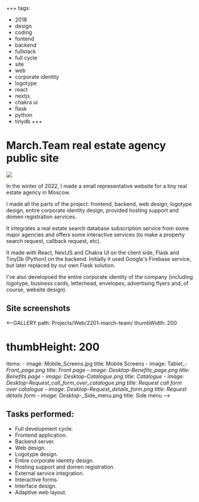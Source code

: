 +++
tags:
  - 2018
  - design
  - coding
  - fontend
  - backend
  - fullstack
  - full cycle
  - site
  - web
  - corporate identity
  - logotype
  - react
  - nextjs
  - chakra ui
  - flask
  - python
  - tinydb
+++

# March.Team real estate agency public site

<div class="FrontImage">
  <img src="https://res.cloudinary.com/lilliputten/image/upload/c_thumb,w_648,g_face/v1689444910/Projects/Web/2201-march-team/Layout.jpg" />
</div>

In the winter of 2022, I made a small representative website for a tiny real estate agency in Moscow.

I made all the parts of the project: frontend, backend, web design, logotype design, entire corporate identity design, provided hosting support and domen registration services.

It integrates a real estate search database subscription service from some major agencies and offers some interactive services (to make a property search request, callback request, etc).

It made with React, NextJS and Chakra UI on the client side, Flask and TinyDb (Python) on the backend. Initially it used Google's Firebase service, but later replaced by our own Flask solution.

I've also developoed the entire corporate identity of the company (including logotype, business cards, letterhead, envelopes, advertising flyers and, of course, website design).

## Site screenshots

<--GALLERY
  path: Projects/Web/2201-march-team/
  thumbWidth: 200
  # thumbHeight: 200
  items:
    -
      image: Mobile_Screens.jpg
      title: Mobile Screens
    -
      image: Tablet_-_Front_page.png
      title: Front page
    -
      image: Desktop_-_Benefits_page.png
      title: Benefits page
    -
      image: Desktop_-_Catalogue.png
      title: Catalogue
    -
      image: Desktop_-_Request_call_form_over_catalogue.png
      title: Request call form over catalogue
    -
      image: Desktop_-_Request_details_form.png
      title: Request details form
    -
      image: Desktop_-_Side_menu.png
      title: Side menu
-->

## Tasks performed:

- Full development cycle.
- Frontend application.
- Backend server.
- Web design.
- Logotype design.
- Entire corporate identity design.
- Hosting support and domen registration.
- External service integration.
- Interactive forms.
- Interface design.
- Adaptive web layout.

